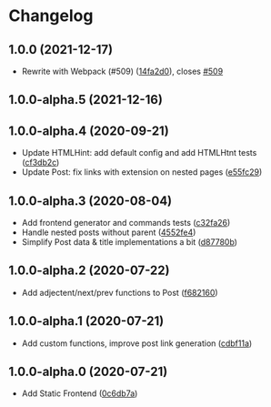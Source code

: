 # Changelog

<!-- INSERT-NEW-ENTRIES-HERE -->

## 1.0.0 (2021-12-17)

- Rewrite with Webpack (#509) ([14fa2d0](https://github.com/xfiveco/generator-chisel/commit/14fa2d0)), closes [#509](https://github.com/xfiveco/generator-chisel/issues/509)

## 1.0.0-alpha.5 (2021-12-16)

## 1.0.0-alpha.4 (2020-09-21)

- Update HTMLHint: add default config and add HTMLHtnt tests ([cf3db2c](https://github.com/xfiveco/generator-chisel/commit/cf3db2c))
- Update Post: fix links with extension on nested pages ([e55fc29](https://github.com/xfiveco/generator-chisel/commit/e55fc29))

## 1.0.0-alpha.3 (2020-08-04)

- Add frontend generator and commands tests ([c32fa26](https://github.com/xfiveco/generator-chisel/commit/c32fa26))
- Handle nested posts without parent ([4552fe4](https://github.com/xfiveco/generator-chisel/commit/4552fe4))
- Simplify Post data & title implementations a bit ([d87780b](https://github.com/xfiveco/generator-chisel/commit/d87780b))

## 1.0.0-alpha.2 (2020-07-22)

- Add adjectent/next/prev functions to Post ([f682160](https://github.com/xfiveco/generator-chisel/commit/f682160))

## 1.0.0-alpha.1 (2020-07-21)

- Add custom functions, improve post link generation ([cdbf11a](https://github.com/xfiveco/generator-chisel/commit/cdbf11a))

## 1.0.0-alpha.0 (2020-07-21)

- Add Static Frontend ([0c6db7a](https://github.com/xfiveco/generator-chisel/commit/0c6db7a))
